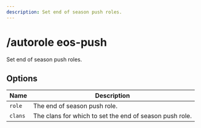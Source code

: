 ```yaml
---
description: Set end of season push roles.
---
```


# /autorole eos-push

Set end of season push roles.

## Options

| Name | Description |
|------|-------------|
| `role` | The end of season push role. |
| `clans` | The clans for which to set the end of season push role. |

